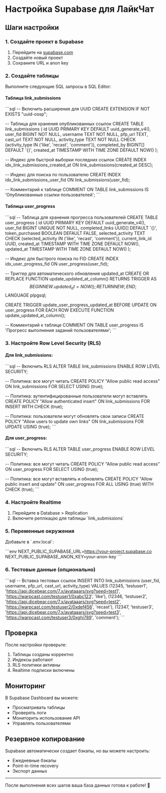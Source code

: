 # Настройка Supabase для ЛайкЧат

## Шаги настройки

### 1. Создайте проект в Supabase

1. Перейдите на [supabase.com](https://supabase.com)
2. Создайте новый проект
3. Сохраните URL и anon key

### 2. Создайте таблицы

Выполните следующие SQL запросы в SQL Editor:

#### Таблица link_submissions

\`\`\`sql
-- Включить расширение для UUID
CREATE EXTENSION IF NOT EXISTS "uuid-ossp";

-- Таблица для хранения опубликованных ссылок
CREATE TABLE link_submissions (
  id UUID PRIMARY KEY DEFAULT uuid_generate_v4(),
  user_fid BIGINT NOT NULL,
  username TEXT NOT NULL,
  pfp_url TEXT,
  cast_url TEXT NOT NULL,
  activity_type TEXT NOT NULL CHECK (activity_type IN ('like', 'recast', 'comment')),
  completed_by BIGINT[] DEFAULT '{}',
  created_at TIMESTAMP WITH TIME ZONE DEFAULT NOW()
);

-- Индекс для быстрой выборки последних ссылок
CREATE INDEX idx_link_submissions_created_at ON link_submissions(created_at DESC);

-- Индекс для поиска по пользователю
CREATE INDEX idx_link_submissions_user_fid ON link_submissions(user_fid);

-- Комментарий к таблице
COMMENT ON TABLE link_submissions IS 'Опубликованные ссылки пользователей';
\`\`\`

#### Таблица user_progress

\`\`\`sql
-- Таблица для хранения прогресса пользователей
CREATE TABLE user_progress (
  id UUID PRIMARY KEY DEFAULT uuid_generate_v4(),
  user_fid BIGINT UNIQUE NOT NULL,
  completed_links UUID[] DEFAULT '{}',
  token_purchased BOOLEAN DEFAULT FALSE,
  selected_activity TEXT CHECK (selected_activity IN ('like', 'recast', 'comment')),
  current_link_id UUID,
  created_at TIMESTAMP WITH TIME ZONE DEFAULT NOW(),
  updated_at TIMESTAMP WITH TIME ZONE DEFAULT NOW()
);

-- Индекс для быстрого поиска по FID
CREATE INDEX idx_user_progress_fid ON user_progress(user_fid);

-- Триггер для автоматического обновления updated_at
CREATE OR REPLACE FUNCTION update_updated_at_column()
RETURNS TRIGGER AS $$
BEGIN
  NEW.updated_at = NOW();
  RETURN NEW;
END;
$$ LANGUAGE plpgsql;

CREATE TRIGGER update_user_progress_updated_at
  BEFORE UPDATE ON user_progress
  FOR EACH ROW
  EXECUTE FUNCTION update_updated_at_column();

-- Комментарий к таблице
COMMENT ON TABLE user_progress IS 'Прогресс выполнения заданий пользователями';
\`\`\`

### 3. Настройте Row Level Security (RLS)

#### Для link_submissions:

\`\`\`sql
-- Включить RLS
ALTER TABLE link_submissions ENABLE ROW LEVEL SECURITY;

-- Политика: все могут читать
CREATE POLICY "Allow public read access"
  ON link_submissions
  FOR SELECT
  USING (true);

-- Политика: аутентифицированные пользователи могут вставлять
CREATE POLICY "Allow authenticated insert"
  ON link_submissions
  FOR INSERT
  WITH CHECK (true);

-- Политика: пользователи могут обновлять свои записи
CREATE POLICY "Allow users to update own links"
  ON link_submissions
  FOR UPDATE
  USING (true);
\`\`\`

#### Для user_progress:

\`\`\`sql
-- Включить RLS
ALTER TABLE user_progress ENABLE ROW LEVEL SECURITY;

-- Политика: все могут читать
CREATE POLICY "Allow public read access"
  ON user_progress
  FOR SELECT
  USING (true);

-- Политика: все могут вставлять и обновлять
CREATE POLICY "Allow public insert and update"
  ON user_progress
  FOR ALL
  USING (true)
  WITH CHECK (true);
\`\`\`

### 4. Настройте Realtime

1. Перейдите в Database > Replication
2. Включите реплікацію для таблицы \`link_submissions\`

### 5. Переменные окружения

Добавьте в \`.env.local\`:

\`\`\`env
NEXT_PUBLIC_SUPABASE_URL=https://your-project.supabase.co
NEXT_PUBLIC_SUPABASE_ANON_KEY=your-anon-key
\`\`\`

### 6. Тестовые данные (опционально)

\`\`\`sql
-- Вставка тестовых ссылок
INSERT INTO link_submissions (user_fid, username, pfp_url, cast_url, activity_type)
VALUES
  (12345, 'testuser1', 'https://api.dicebear.com/7.x/avataaars/svg?seed=test1', 'https://warpcast.com/testuser1/0xabc123', 'like'),
  (12346, 'testuser2', 'https://api.dicebear.com/7.x/avataaars/svg?seed=test2', 'https://warpcast.com/testuser2/0xdef456', 'recast'),
  (12347, 'testuser3', 'https://api.dicebear.com/7.x/avataaars/svg?seed=test3', 'https://warpcast.com/testuser3/0xghi789', 'comment');
\`\`\`

## Проверка

После настройки проверьте:

1. Таблицы созданы корректно
2. Индексы работают
3. RLS политики активны
4. Realtime подписки включены

## Мониторинг

В Supabase Dashboard вы можете:
- Просматривать таблицы
- Проверять логи
- Мониторить использование API
- Управлять пользователями

## Резервное копирование

Supabase автоматически создает бэкапы, но вы можете настроить:
- Ежедневные бэкапы
- Point-in-time recovery
- Экспорт данных

---

После выполнения всех шагов ваша база данных готова к работе! 🚀

